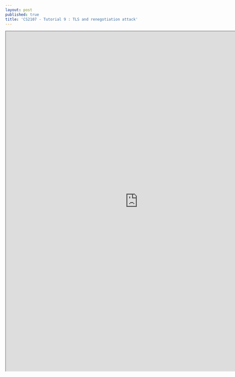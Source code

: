 ```yaml
---
layout: post
published: true
title: 'CS2107 - Tutorial 9 : TLS and renegotiation attack'
---
```

<iframe src="https://drive.google.com/file/d/1e0O4IYPfTkEJkp5ZMGZvA_oSC0AAtuEg/preview" width="840" height="1080"></iframe>
